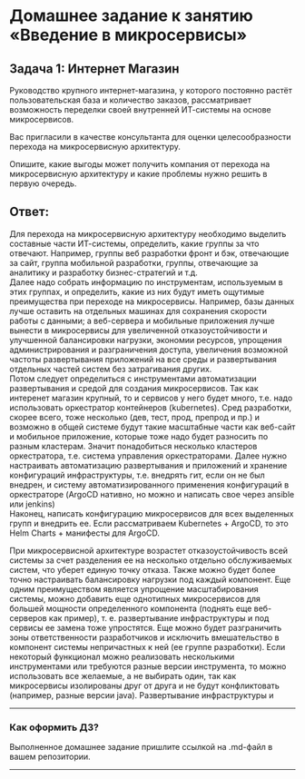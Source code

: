 # Домашнее задание к занятию «Введение в микросервисы»

## Задача 1: Интернет Магазин

Руководство крупного интернет-магазина, у которого постоянно растёт пользовательская база и количество заказов, рассматривает возможность переделки своей внутренней   ИТ-системы на основе микросервисов. 

Вас пригласили в качестве консультанта для оценки целесообразности перехода на микросервисную архитектуру. 

Опишите, какие выгоды может получить компания от перехода на микросервисную архитектуру и какие проблемы нужно решить в первую очередь.

## Ответ:
Для перехода на микросервисную архитектуру необходимо выделить составные части ИТ-системы, определить, какие группы 
за что отвечают. Например, группы веб разработки фронт и бэк, отвечающие за сайт, группа мобильной разработки, 
группы, отвечающие за аналитику и разработку бизнес-стратегий и т.д. <br />
Далее надо собрать информацию по инструментам, используемым в этих группах, и определить, какие из них будут иметь 
ощутимые преимущества при переходе на микросервисы. Например, базы данных лучше оставить на отдельных машинах для сохранения скорости работы с данными; а веб-сервера и мобильные приложения лучше вынести в микросервисы для увеличенной отказоустойчивости и 
улучшенной балансировки нагрузки, экономии ресурсов, упрощения администрирования и разграничения доступа, увеличения 
возможной частоты развертывания приложений на все среды и развертывания отдельных частей систем без затрагивания 
других. <br />
Потом следует определиться с инструментами автоматизации развертывания и средой для создания микросервисов. Так как 
интеренет магазин крупный, то и сервисов у него будет много, т.е. надо использовать оркестратор контейнеров 
(kubernetes). Сред разработки, скорее всего, тоже несколько (дев, тест, прод, препрод и пр.) и возможно в общей 
системе будут такие масштабные части как веб-сайт и мобильное приложение, которые тоже надо будет разносить по 
разным кластерам. Значит понадобиться несколько кластеров оркестратора, т.е. система управления оркестраторами. 
Далее нужно настраивать автоматизацию развертывания и приложений и хранение конфигураций инфраструктуры, т.е. 
внедрять гит, если он не был внедрен, и систему автоматизированного применения конфигураций в оркестраторе (ArgoCD 
нативно, но можно и написать свое через ansible или jenkins) <br />
Наконец, написать конфигурацию микросервисов для всех выделенных групп и внедрить ее. Если рассматриваем Kubernetes + 
ArgoCD, то это Helm Charts + манифесты для ArgoCD. <br />

При микросервисной архитектуре возрастет отказоустойчивость всей системы за счет разделения ее на несколько отдельно 
обслуживаемых систем, что уберет единую точку отказа. Также можно будет более точно настраивать балансировку 
нагрузки под каждый компонент. Еще одним преимуществом является упрощение масштабирования системы, можно добавить 
еще однотипных микросервисов для большей мощности определенного компонента (поднять еще веб-серверов как пример), т.
е. развертывание инфраструктуры и под сервисы ее замена тоже упростятся. 
Еще можно будет разграничить зоны ответственности разработчиков и исключить вмешательство в компонент системы 
непричастных к ней (ее группе разработки). Если некоторый функционал можно реализовать несколькими инструментами или 
требуются разные версии инструмента,
то 
можно использовать все желаемые, а не выбирать один, так как микросервисы изолированы друг от друга и не будут 
конфликтовать (например, разные версии java). Развертывание инфраструктуры и 

---

### Как оформить ДЗ?

Выполненное домашнее задание пришлите ссылкой на .md-файл в вашем репозитории.

---
